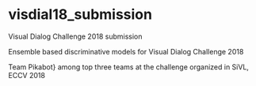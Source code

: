 # visdial18_submission
Visual Dialog Challenge 2018 submission

Ensemble based discriminative models for Visual Dialog Challenge 2018

Team Pikabot} among top three teams at the challenge organized in SiVL, ECCV 2018

